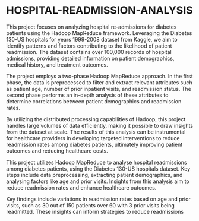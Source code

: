 # HOSPITAL-READMISSION-ANALYSIS
This project focuses on analyzing hospital re-admissions for diabetes patients using the Hadoop MapReduce framework. Leveraging the Diabetes 130-US hospitals for years 1999-2008 dataset from Kaggle, we aim to identify patterns and factors contributing to the likelihood of patient readmission. The dataset contains over 100,000 records of hospital admissions, providing detailed information on patient
demographics, medical history, and treatment outcomes.
 
The project employs a two-phase Hadoop MapReduce approach. In the first phase, the data is preprocessed to filter and extract relevant attributes such as patient age, number of prior inpatient visits, and readmission status. The second phase performs an in-depth analysis of these attributes to determine correlations between patient demographics and readmission rates.
 
By utilizing the distributed processing capabilities of Hadoop, this project handles large volumes of data efficiently, making it possible to draw insights from the dataset at scale. The results of this analysis can be instrumental for healthcare providers in developing targeted interventions to reduce readmission rates among diabetes patients, ultimately improving patient outcomes and reducing healthcare costs.

This project utilizes Hadoop MapReduce to analyse hospital readmissions among
diabetes patients, using the Diabetes 130-US hospitals dataset. Key steps include
data preprocessing, extracting patient demographics, and analysing factors like age
and prior visits. Insights from this analysis aim to reduce readmission rates and
enhance healthcare outcomes.
 
Key findings include variations in readmission rates based on age and prior visits,
such as 30 out of 150 patients over 60 with 3 prior visits being readmitted. These
insights can inform strategies to reduce readmissions
